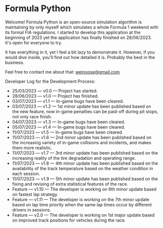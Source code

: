 # Formula Python
Welcome! Formula Python is an open-source simulation algorithm is maintaining by only myself which simulates a whole Formula 1 weekend with its formal FIA regulations. I started to develop this application at the beginning of 2023 yet the application has finally finished on 28/06/2023. It's open for everyone to try.

It has everything in it, yet I feel a bit lazy to demonstrate it. However, if you would dive inside, you'll find out how detailed it is. Probably the best in the business.

Feel free to contact me about that: weinoose@gmail.com

Developer Log for the Development Process:
* 25/03/2023 — v0.0 — Project has started.
* 28/06/2023 — v1.0 — Project has finished.
* 03/07/2023 — v1.1 — In-game bugs have been cleared.
* 03/07/2023 — v1.2 — 1st minor update has been published based on the new feature, now in-game penalties can be paid-off during pit stops, not only race finish.
* 04/07/2023 — v1.3 — In-game bugs have been cleared.
* 05/07/2023 — v1.4 — In-game bugs have been cleared.
* 11/07/2023 — v1.5 — In-game bugs have been cleared.
* 11/07/2023 — v1.6 — 2nd minor update has been published based on the increasing variety of in-game collisions and incidents, and makes them more realistic.
* 11/07/2023 — v1.7 — 3rd minor update has been published based on the increasing reality of the tire degradation and operating range.
* 11/07/2023 — v1.8 — 4th minor update has been published based on the availability of the track temperature based on the weather condition in each session.
* 11/07/2023 — v1.9 — 5th minor update has been published based on the fixing and revising of extra statistical features of the race.
* Feature — v1.10 — The developer is working on 6th minor update based on fastest lap strategy.
* Feature — v1.11 — The developer is working on the 7th minor update based on lap time priority when the same lap times occur by different drivers in sessions.
* Feature — v2.0 — The developer is working on 1st major update based on improved track positions for vehicles during the race.
